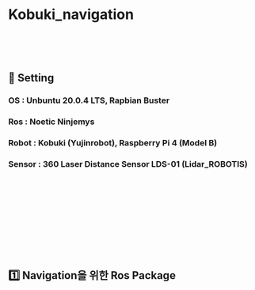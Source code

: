 # Kobuki_navigation

<br><br><br>


## :bell: Setting
### OS : Unbuntu 20.0.4 LTS, Rapbian Buster
### Ros : Noetic Ninjemys
### Robot : Kobuki (Yujinrobot),  Raspberry Pi 4 (Model B)
### Sensor : 360 Laser Distance Sensor LDS-01 (Lidar_ROBOTIS)


<br><br><br><br><br><br><br><br><br>


## :one: Navigation을 위한 Ros Package

































